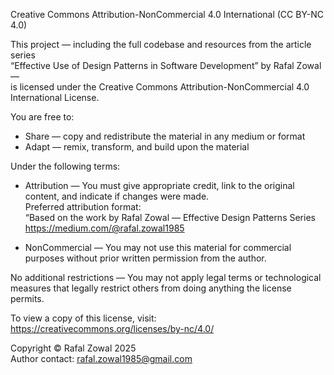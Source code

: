 Creative Commons Attribution-NonCommercial 4.0 International (CC BY-NC 4.0)

This project — including the full codebase and resources from the article series  
“Effective Use of Design Patterns in Software Development” by Rafal Zowal —  
is licensed under the Creative Commons Attribution-NonCommercial 4.0 International License.

You are free to:
- Share — copy and redistribute the material in any medium or format
- Adapt — remix, transform, and build upon the material

Under the following terms:
- Attribution — You must give appropriate credit, link to the original content, and indicate if changes were made.  
  Preferred attribution format:  
  “Based on the work by Rafal Zowal — Effective Design Patterns Series https://medium.com/@rafal.zowal1985
  
- NonCommercial — You may not use this material for commercial purposes without prior written permission from the author.

No additional restrictions — You may not apply legal terms or technological measures that legally restrict others from doing anything the license permits.

To view a copy of this license, visit: https://creativecommons.org/licenses/by-nc/4.0/

Copyright © Rafal Zowal 2025  
Author contact: rafal.zowal1985@gmail.com
